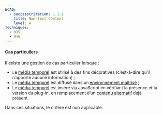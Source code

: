 ```yaml
---
WCAG:
  - successCriterion: 1.1.1
    title: Non-text Content
    level: A
Techniques:
  - H35
  - H46
---
```


#### Cas particuliers

Il existe une gestion de cas particulier lorsque :

- Le [média temporel](#media-non-temporel) est utilisé à des fins décoratives (c’est-à-dire qu’il n’apporte aucune information) ;
- Le [média temporel](#media-non-temporel) est diffusé dans un [environnement maîtrisé](#environnement-maitrise) ;
- Le [média temporel](#media-non-temporel) est inséré via JavaScript en vérifiant la présence et la version du plug-in, en remplacement d’un [contenu alternatif](#contenu-alternatif) déjà présent.

Dans ces situations, le critère est non applicable.
